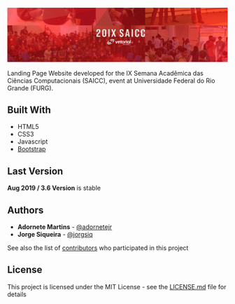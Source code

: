 ![](header.png)

Landing Page Website developed for the IX Semana Acadêmica das Ciências Computacionais (SAICC), event at Universidade Federal do Rio Grande (FURG).

## Built With
* HTML5
* CSS3
* Javascript
* [Bootstrap](https://getbootstrap.com/)

## Last Version

**Aug 2019 / 3.6 Version** is stable

## Authors
* **Adornete Martins** - [@adornetejr](https://github.com/adornetejr)
* **Jorge Siqueira** - [@jorgsiq](https://github.com/jorgsiq)

See also the list of [contributors](https://github.com/jorgsiq/saicc-website/graphs/contributors) who participated in this project

## License

This project is licensed under the MIT License - see the [LICENSE.md](LICENSE.md) file for details


